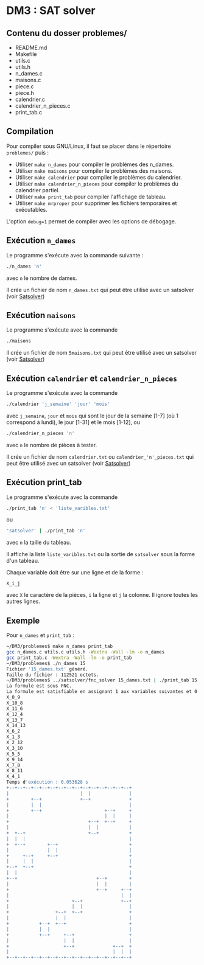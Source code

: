 # DM3 : SAT solver

## Contenu du dosser problemes/
- README.md
- Makefile
- utils.c
- utils.h
- n_dames.c
- maisons.c
- piece.c
- piece.h
- calendrier.c
- calendrier_n_pieces.c
- print_tab.c

## Compilation

Pour compiler sous GNU/Linux, il faut se placer dans le répertoire `problemes/`
puis&nbsp;:

* Utiliser `make n_dames` pour compiler le problèmes des n_dames.
* Utiliser `make maisons` pour compiler le problèmes des maisons.
* Utiliser `make calendrier` pour compiler le problèmes du calendrier.
* Utiliser `make calendrier_n_pieces` pour compiler le problèmes du calendrier partiel.
* Utiliser `make print_tab` pour compiler l'affichage de tableau.
* Utiliser `make mrproper` pour supprimer les fichiers temporaires et exécutables.

L'option `debug=1` permet de compiler avec les options de débogage.

## Exécution `n_dames`

Le programme s'exécute avec la commande suivante&nbsp;:
```bash
./n_dames 'n'
```
avec `n` le nombre de dames.

Il crée un fichier de nom `n_dames.txt` qui peut être utilisé avec un satsolver
(voir [Satsolver](../satsolver/README.md))

## Exécution `maisons`

Le programme s'exécute avec la commande
```bash
./maisons
```

Il crée un fichier de nom `5maisons.txt` qui peut être utilisé avec un satsolver
(voir [Satsolver](../satsolver/README.md))

## Exécution `calendrier` et `calendrier_n_pieces`

Le programme s'exécute avec la commande
```bash
./calendrier 'j_semaine' 'jour' 'mois'
```
avec `j_semaine`, `jour` et `mois` qui sont le jour de la semaine \[1-7\] (où 1
correspond à lundi), le jour [1-31] et le mois [1-12], ou
```bash
./calendrier_n_pieces 'n'
```
avec `n` le nombre de pièces à tester.

Il crée un fichier de nom `calendrier.txt` ou `calendrier_'n'_pieces.txt` qui
peut être utilisé avec un satsolver (voir [Satsolver](../satsolver/README.md))

## Exécution print_tab

Le programme s'exécute avec la commande
```bash
./print_tab 'n' < 'liste_varibles.txt'
```
ou
```bash
'satsolver' | ./print_tab 'n'
```
avec `n` la taille du tableau.

Il affiche la liste `liste_varibles.txt` ou la sortie de `satsolver` sous la
forme d'un tableau.

Chaque variable doit être sur une ligne et de la forme :
```
X_i_j
```
avec `X` le caractère de la pièces, `i` la ligne et `j` la colonne.
Il ignore toutes les autres lignes.

## Exemple

Pour `n_dames` et `print_tab` :
```bash
~/DM3/problemes$ make n_dames print_tab
gcc n_dames.c utils.c utils.h -Wextra -Wall -lm -o n_dames
gcc print_tab.c -Wextra -Wall -lm -o print_tab
~/DM3/problemes$ ./n_dames 15
Fichier '15_dames.txt' généré.
Taille du fichier : 112521 octets.
~/DM3/problemes$ ../satsolver/fnc_solver 15_dames.txt | ./print_tab 15
La formule est sous FNC.
La formule est satisfiable en assignant 1 aux variables suivantes et 0 aux autres :
X_0_9
X_10_8
X_11_6
X_12_4
X_13_7
X_14_13
X_6_2
X_1_3
X_2_12
X_3_10
X_5_5
X_9_14
X_7_0
X_8_11
X_4_1
Temps d'exécution : 0.053628 s
+--+--+--+--+--+--+--+--+--+--+--+--+--+--+--+
|                          |  |              |
+        +--+              +--+              +
|        |  |                                |
+        +--+                       +--+     +
|                                   |  |     |
+                             +--+  +--+     +
|                             |  |           |
+  +--+                       +--+           +
|  |  |                                      |
+  +--+        +--+                          +
|              |  |                          |
+     +--+     +--+                          +
|     |  |                                   |
+--+  +--+                                   +
|  |                                         |
+--+                             +--+        +
|                                |  |        |
+                                +--+     +--+
|                                         |  |
+                       +--+              +--+
|                       |  |                 |
+                 +--+  +--+                 +
|                 |  |                       |
+           +--+  +--+                       +
|           |  |                             |
+           +--+     +--+                    +
|                    |  |                    |
+                    +--+              +--+  +
|                                      |  |  |
+--+--+--+--+--+--+--+--+--+--+--+--+--+--+--+
```
